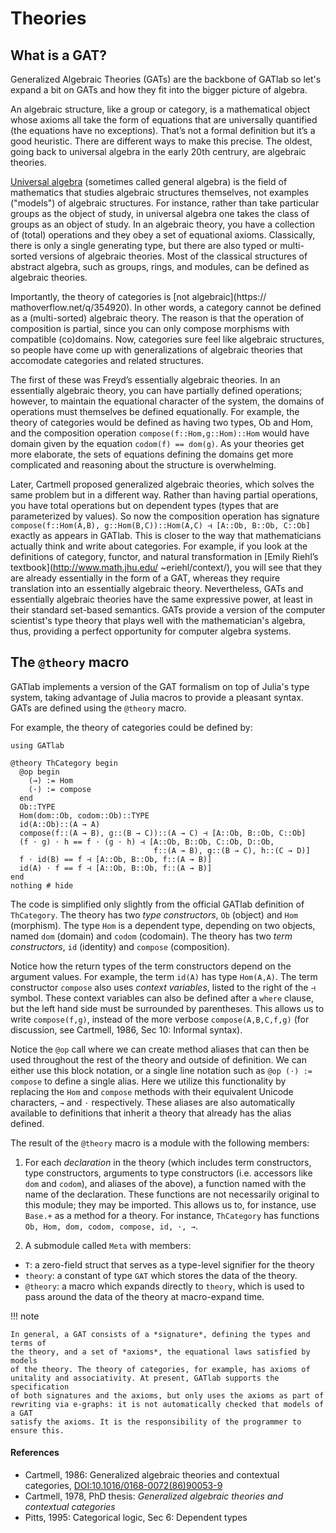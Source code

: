 # Theories

## What is a GAT?

Generalized Algebraic Theories (GATs) are the backbone of GATlab so let's expand
a bit on GATs and how they fit into the bigger picture of algebra.

An algebraic structure, like a group or category, is a mathematical object
whose axioms all take the form of equations that are universally quantified (the
equations have no exceptions). That’s not a formal definition but it’s a good
heuristic. There are different ways to make this precise. The oldest, going back
to universal algebra in the early 20th centrury, are algebraic theories.

[Universal algebra](https://en.wikipedia.org/wiki/Universal_algebra) (sometimes
called general algebra) is the field of mathematics that studies algebraic
structures themselves, not examples ("models") of algebraic structures.
For instance, rather than take particular groups as the object of study, in
universal algebra one takes the class of groups as an object of study. In an
algebraic theory, you have a collection of (total) operations and they obey a
set of equational axioms. Classically, there is only a single generating type,
but there are also typed or multi-sorted versions of algebraic theories. Most
of the classical structures of abstract algebra, such as groups, rings, and
modules, can be defined as algebraic theories.

Importantly, the theory of categories is [not algebraic](https://
mathoverflow.net/q/354920). In other words, a category cannot be defined as a
(multi-sorted) algebraic theory. The reason is that the operation of composition
is partial, since you can only compose morphisms with compatible (co)domains.
Now, categories sure feel like algebraic structures, so people have come up with
generalizations of algebraic theories that accomodate categories and related
structures.

The first of these was Freyd’s essentially algebraic theories. In an essentially
algebraic theory, you can have partially defined operations; however, to
maintain the equational character of the system, the domains of operations
must themselves be defined equationally. For example, the theory of categories
would be defined as having two types, Ob and Hom, and the composition operation
`compose(f::Hom,g::Hom)::Hom` would have domain given by the equation `codom(f)
== dom(g)`. As your theories get more elaborate, the sets of equations
defining the domains get more complicated and reasoning about the structure
is overwhelming.

Later, Cartmell proposed generalized algebraic theories, which solves the same
problem but in a different way. Rather than having partial operations, you
have total operations but on dependent types (types that are parameterized by
values). So now the composition operation has signature `compose(f::Hom(A,B),
g::Hom(B,C))::Hom(A,C) ⊣ [A::Ob, B::Ob, C::Ob]`  exactly as appears in GATlab.
This is closer to the way that mathematicians actually think and write about
categories. For example, if you look at the definitions of category, functor,
and natural transformation in [Emily Riehl’s textbook](http://www.math.jhu.edu/
~eriehl/context/), you will see that they are already essentially in the form
of a GAT, whereas they require translation into an essentially algebraic theory.
Nevertheless, GATs and essentially algebraic theories have the same expressive
power, at least in their standard set-based semantics. GATs provide a version
of the computer scientist's type theory that plays well with the mathematician's
algebra, thus, providing a perfect opportunity for computer algebra systems.

## The `@theory` macro

GATlab implements a version of the GAT formalism on top of Julia's type system,
taking advantage of Julia macros to provide a pleasant syntax. GATs are defined
using the `@theory` macro.

For example, the theory of categories could be defined by:

```@setup category
using GATlab
```

```@example category
@theory ThCategory begin
  @op begin
    (→) := Hom
    (⋅) := compose
  end
  Ob::TYPE
  Hom(dom::Ob, codom::Ob)::TYPE
  id(A::Ob)::(A → A)
  compose(f::(A → B), g::(B → C))::(A → C) ⊣ [A::Ob, B::Ob, C::Ob]
  (f ⋅ g) ⋅ h == f ⋅ (g ⋅ h) ⊣ [A::Ob, B::Ob, C::Ob, D::Ob,
                                f::(A → B), g::(B → C), h::(C → D)]
  f ⋅ id(B) == f ⊣ [A::Ob, B::Ob, f::(A → B)]
  id(A) ⋅ f == f ⊣ [A::Ob, B::Ob, f::(A → B)]
end
nothing # hide
```

The code is simplified only slightly from the official GATlab definition of
`ThCategory`. The theory has two *type constructors*, `Ob` (object) and `Hom`
(morphism). The type `Hom` is a dependent type, depending on two objects, named
`dom` (domain) and `codom` (codomain). The theory has two *term constructors*,
`id` (identity) and `compose` (composition).

Notice how the return types of the term constructors depend on the argument
values. For example, the term `id(A)` has type `Hom(A,A)`. The term constructor
`compose` also uses *context variables*, listed to the right of the `⊣`
symbol. These context variables can also be defined after a `where` clause,
but the left hand side must be surrounded by parentheses. This allows us to
write `compose(f,g)`, instead of the more verbose `compose(A,B,C,f,g)` (for
discussion, see Cartmell, 1986, Sec 10: Informal syntax).

Notice the `@op` call where we can create method aliases that can then be used
throughout the rest of the theory and outside of definition. We can either use
this block notation, or a single line notation such as `@op (⋅) := compose` to
define a single alias. Here we utilize this functionality by replacing the `Hom`
and `compose` methods with their equivalent Unicode characters, `→` and `⋅`
respectively. These aliases are also automatically available to definitions that
inherit a theory that already has the alias defined.

The result of the `@theory` macro is a module with the following members:

1. For each *declaration* in the theory (which includes term constructors,
type constructors, arguments to type constructors (i.e. accessors like `dom`
and `codom`), and aliases of the above), a function named with the name of the
declaration. These functions are not necessarily original to this module; they
may be imported. This allows us to, for instance, use `Base.+` as a method for a
theory. For instance, `ThCategory` has functions `Ob, Hom, dom, codom, compose,
id, ⋅, →`.

2. A submodule called `Meta` with members:
  - `T`: a zero-field struct that serves as a type-level signifier for the
theory
  - `theory`: a constant of type `GAT` which stores the data of the theory.
  - `@theory`: a macro which expands directly to `theory`, which is used to pass
around the data of the theory at macro-expand time.

!!! note

    In general, a GAT consists of a *signature*, defining the types and terms of
    the theory, and a set of *axioms*, the equational laws satisfied by models
    of the theory. The theory of categories, for example, has axioms of
    unitality and associativity. At present, GATlab supports the specification
    of both signatures and the axioms, but only uses the axioms as part of 
    rewriting via e-graphs: it is not automatically checked that models of a GAT
    satisfy the axioms. It is the responsibility of the programmer to ensure this.

#### References

- Cartmell, 1986: Generalized algebraic theories and contextual categories,
  [DOI:10.1016/0168-0072(86)90053-9](https://doi.org/10.1016/0168-0072(86)90053-9)
- Cartmell, 1978, PhD thesis: *Generalized algebraic theories and contextual
  categories*
- Pitts, 1995: Categorical logic, Sec 6: Dependent types
